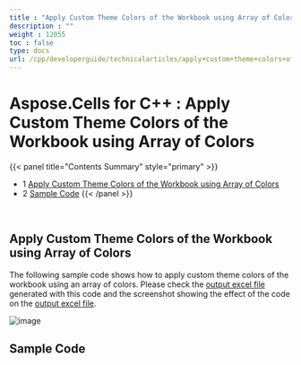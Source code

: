 ```yaml
---
title : "Apply Custom Theme Colors of the Workbook using Array of Colors" 
description : "" 
weight : 12055 
toc : false
type: docs
url: /cpp/developerguide/technicalarticles/apply+custom+theme+colors+of+the+workbook+using+array+of+colors/
---
```


# Aspose.Cells for C++ : Apply Custom Theme Colors of the Workbook using Array of Colors


{{< panel title="Contents Summary" style="primary" >}}
*   1 [Apply Custom Theme Colors of the Workbook using Array of Colors](#apply-custom-theme-colors-of-the-workbook-using-array-of-colors)
*   2 [Sample Code](#sample-code)
{{< /panel >}}
 

 

## Apply Custom Theme Colors of the Workbook using Array of Colors

The following sample code shows how to apply custom theme colors of the workbook using an array of colors. Please check the [output excel file](https://docs2.aspose.com/cells/cpp/attachments/22970916/23167001.xlsx) generated with this code and the screenshot showing the effect of the code on the [output excel file](https://docs2.aspose.com/cells/cpp/attachments/22970916/23167001.xlsx).

![image](https://docs2.aspose.com/cells/cpp/attachments/22970916/23167000.png)

## Sample Code

